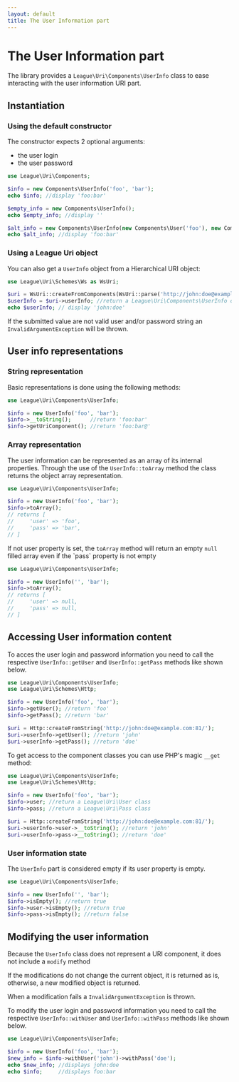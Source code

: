 ```yaml
---
layout: default
title: The User Information part
---
```


# The User Information part

The library provides a `League\Uri\Components\UserInfo` class to ease interacting with the user information URI part.

## Instantiation

### Using the default constructor

The constructor expects 2 optional arguments:

- the user login
- the user password

~~~php
use League\Uri\Components;

$info = new Components\UserInfo('foo', 'bar');
echo $info; //display 'foo:bar'

$empty_info = new Components\UserInfo();
echo $empty_info; //display ''

$alt_info = new Components\UserInfo(new Components\User('foo'), new Components\Pass('bar'));
echo $alt_info; //display 'foo:bar'
~~~

### Using a League Uri object

You can also get a `UserInfo` object from a Hierarchical URI object:

~~~php
use League\Uri\Schemes\Ws as WsUri;

$uri = WsUri::createFromComponents(WsUri::parse('http://john:doe@example.com:81/'));
$userInfo = $uri->userInfo; //return a League\Uri\Components\UserInfo object
echo $userInfo; // display 'john:doe'
~~~

<p class="message-warning">If the submitted value are not valid user and/or password string an <code>InvalidArgumentException</code> will be thrown.</p>

## User info representations

### String representation

Basic representations is done using the following methods:

~~~php
use League\Uri\Components\UserInfo;

$info = new UserInfo('foo', 'bar');
$info->__toString();      //return 'foo:bar'
$info->getUriComponent(); //return 'foo:bar@'
~~~

### Array representation

The user information can be represented as an array of its internal properties. Through the use of the `UserInfo::toArray` method the class returns the object array representation.

~~~php
use League\Uri\Components\UserInfo;

$info = new UserInfo('foo', 'bar');
$info->toArray();
// returns [
//     'user' => 'foo',
//     'pass' => 'bar',
// ]
~~~

<p class="message-notice">If not user property is set, the <code>toArray</code> method will return an empty <code>null</code> filled array even if the `pass` property is not empty</p>

~~~php
use League\Uri\Components\UserInfo;

$info = new UserInfo('', 'bar');
$info->toArray();
// returns [
//     'user' => null,
//     'pass' => null,
// ]
~~~

## Accessing User information content

To acces the user login and password information you need to call the respective `UserInfo::getUser` and `UserInfo::getPass` methods like shown below.

~~~php
use League\Uri\Components\UserInfo;
use League\Uri\Schemes\Http;

$info = new UserInfo('foo', 'bar');
$info->getUser(); //return 'foo'
$info->getPass(); //return 'bar'

$uri = Http::createFromString('http://john:doe@example.com:81/');
$uri->userInfo->getUser(); //return 'john'
$uri->userInfo->getPass(); //return 'doe'
~~~

To get access to the component classes you can use PHP's magic `__get` method:

~~~php
use League\Uri\Components\UserInfo;
use League\Uri\Schemes\Http;

$info = new UserInfo('foo', 'bar');
$info->user; //return a League\Uri\User class
$info->pass; //return a League\Uri\Pass class

$uri = Http::createFromString('http://john:doe@example.com:81/');
$uri->userInfo->user->__toString(); //return 'john'
$uri->userInfo->pass->__toString(); //return 'doe'
~~~

### User information state

The `UserInfo` part is considered empty if its user property is empty.

~~~php
use League\Uri\Components\UserInfo;

$info = new UserInfo('', 'bar');
$info->isEmpty(); //return true
$info->user->isEmpty(); //return true
$info->pass->isEmpty(); //return false
~~~

## Modifying the user information

<p class="message-notice">Because the <code>UserInfo</code> class does not represent a URI component, it does not include a <code>modify</code> method</p>

<p class="message-notice">If the modifications do not change the current object, it is returned as is, otherwise, a new modified object is returned.</p>

<p class="message-warning">When a modification fails a <code>InvalidArgumentException</code> is thrown.</p>

To modify the user login and password information you need to call the respective `UserInfo::withUser` and `UserInfo::withPass` methods like shown below.

~~~php
use League\Uri\Components\UserInfo;

$info = new UserInfo('foo', 'bar');
$new_info = $info->withUser('john')->withPass('doe');
echo $new_info; //displays john:doe
echo $info;     //displays foo:bar
~~~
